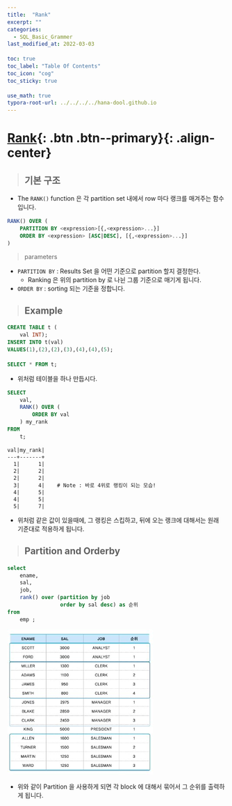 ```yaml
---
title:  "Rank"
excerpt: ""
categories:
  - SQL_Basic_Grammer
last_modified_at: 2022-03-03

toc: true
toc_label: "Table Of Contents"
toc_icon: "cog"
toc_sticky: true

use_math: true
typora-root-url: ../../../../hana-dool.github.io
---
```


# [Rank](#link){: .btn .btn--primary}{: .align-center}

> ## 기본 구조 

- The `RANK()` function 은 각 partition set 내에서 row 마다 랭크를 매겨주는 함수입니다. 

```sql
RANK() OVER (
    PARTITION BY <expression>[{,<expression>...}]
    ORDER BY <expression> [ASC|DESC], [{,<expression>...}]
)
```

> parameters

- `PARTITION BY` : Results Set 을 어떤 기준으로 partition 할지 결정한다. 
  - Ranking 은 위의 partition by 로 나뉜 그룹 기준으로 매기게 됩니다.
- `ORDER BY` : sorting 되는 기준을 정합니다.

> ## Example 

```sql
CREATE TABLE t (
    val INT);
INSERT INTO t(val)
VALUES(1),(2),(2),(3),(4),(4),(5);

SELECT * FROM t;
```

- 위처럼 테이블을 하나 만듭시다.

```sql
SELECT
    val,
    RANK() OVER (
        ORDER BY val
    ) my_rank
FROM
    t;
```

```
val|my_rank|
---+-------+
  1|      1|
  2|      2|
  2|      2|
  3|      4|    # Note : 바로 4위로 랭킹이 되는 모습! 
  4|      5|
  4|      5|
  5|      7|
```

- 위처럼 같은 값이 있을때에, 그 랭킹은 스킵하고, 뒤에 오는 랭크에 대해서는 원래 기준대로 적용하게 됩니다.

> ## Partition and Orderby

```sql
select
	ename,
	sal,
	job,
	rank() over (partition by job
				 order by sal desc) as 순위
from
	emp ;
```

![jpg](/assets/images/Program/65_1.jpg)

- 위와 같이 Partition 을 사용하게 되면 각 block 에 대해서 묶어서 그 순위를 출력하게 됩니다. 
